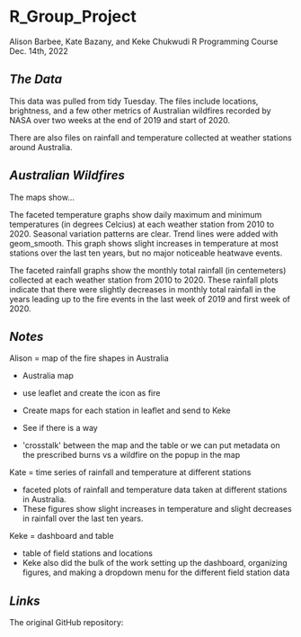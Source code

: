 # **R_Group_Project**
Alison Barbee, Kate Bazany, and Keke Chukwudi
R Programming Course
Dec. 14th, 2022

## *The Data*

This data was pulled from tidy Tuesday. The files include locations, brightness, and a few other metrics of Australian wildfires recorded by NASA over two weeks at the end of 2019 and start of 2020. 

There are also files on rainfall and temperature collected at weather stations around Australia. 

## *Australian Wildfires*

The maps show...

The faceted temperature graphs show daily maximum and minimum temperatures (in degrees Celcius) at each weather station from 2010 to 2020. Seasonal variation patterns are clear. Trend lines were added with geom_smooth. This graph shows slight increases in temperature at most stations over the last ten years, but no major noticeable heatwave events.

The faceted rainfall graphs show the monthly total rainfall (in centemeters) collected at each weather station from 2010 to 2020. These rainfall plots indicate that there were slightly decreases in monthly total rainfall in the years leading up to the fire events in the last week of 2019 and first week of 2020.

## *Notes*

Alison = map of the fire shapes in Australia 
- Australia map 
- use leaflet and create the icon as fire
- Create maps for each station in leaflet and send to Keke
- See if there is a way

- 'crosstalk' between the map and the table or we can put metadata on the 
prescribed burns vs a wildfire on the popup in the map

Kate = time series of rainfall and temperature at different stations 
- faceted plots of rainfall and temperature data taken at different stations in Australia.
- These figures show slight increases in temperature and slight decreases in rainfall over the last ten years.


Keke = dashboard and table
- table of field stations and locations 
- Keke also did the bulk of the work setting up the dashboard, organizing figures, and making a dropdown menu for the different field station data



## *Links*


The original GitHub repository:
